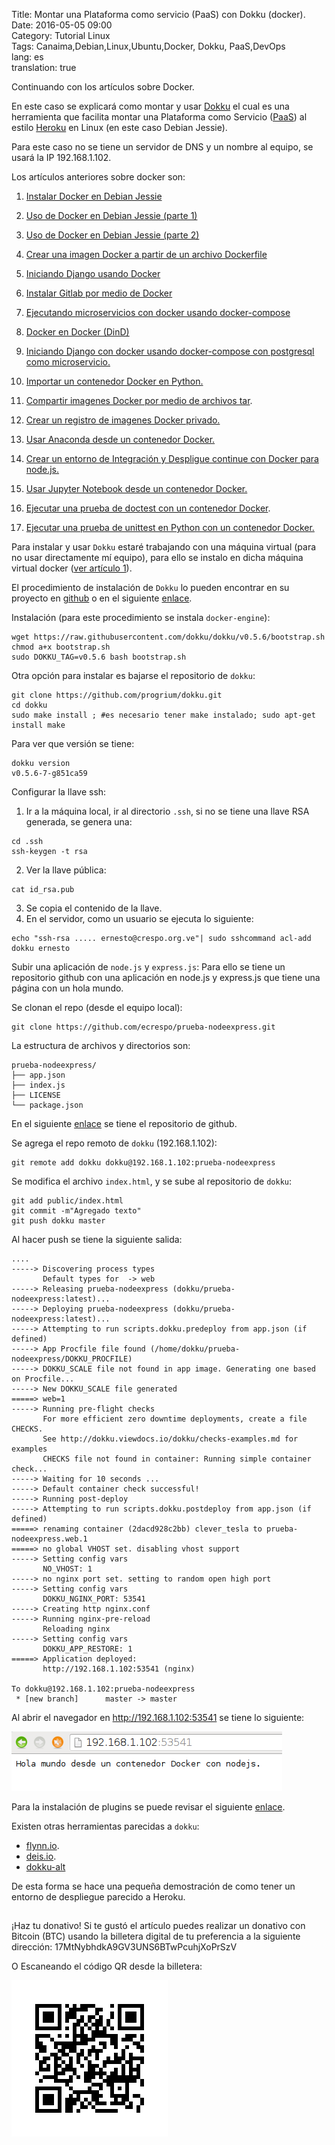 Title: Montar una Plataforma como servicio (PaaS) con Dokku (docker).  
Date: 2016-05-05 09:00  
Category: Tutorial Linux  
Tags: Canaima,Debian,Linux,Ubuntu,Docker, Dokku, PaaS,DevOps  
lang: es  
translation: true


Continuando con los artículos sobre Docker.

En este caso se explicará como montar y usar [Dokku](https://github.com/dokku/dokku) el cual es una herramienta que facilita montar una Plataforma como Servicio ([PaaS](https://es.wikipedia.org/wiki/Computaci%C3%B3n_en_la_nube#Plataforma_como_servicio)) al estilo [Heroku](https://www.heroku.com/) en Linux (en este caso Debian Jessie).

Para este caso no se tiene un servidor de DNS y un nombre al equipo, se usará la IP 192.168.1.102.

Los artículos anteriores sobre docker son:  
1. [Instalar Docker en Debian Jessie](https://www.seraph.to/instalar-docker-en-debian-jessie.html)  

2. [Uso de Docker en Debian Jessie (parte 1)](https://www.seraph.to/uso-de-docker-en-debian-jessie-parte-1.html)  

3. [Uso de Docker en Debian Jessie (parte 2)](https://www.seraph.to/uso-de-docker-en-debian-jessie-parte-2.html)  

4. [Crear una imagen Docker a partir de un archivo Dockerfile](https://www.seraph.to/crear-una-imagen-docker-a-partir-de-un-archivo-dockerfile.html)  

5. [Iniciando Django usando Docker](https://www.seraph.to/iniciando-django-usando-docker.html)  

6. [Instalar Gitlab por medio de Docker](https://www.seraph.to/instalar-gitlab-por-medio-de-docker.html)  

7. [Ejecutando microservicios con docker usando docker-compose](https://www.seraph.to/ejecutando-micros-servicios-con-docker-usando-docker-compose.html)  

8. [Docker en Docker (DinD)](https://www.seraph.to/docker-en-docker-dind.html)

9. [Iniciando Django con docker usando docker-compose con postgresql como microservicio.](https://www.seraph.to/iniciando-django-con-docker-usando-docker-compose-con-postgresql-como-microservicio.html)

10. [Importar un contenedor Docker en Python.](https://www.seraph.to/importar-un-contenedor-docker-en-python.html#importar-un-contenedor-docker-en-python) 

11. [Compartir imagenes Docker por medio de archivos tar](https://www.seraph.to/compartir-imagenes-docker-por-medio-de-archivos-tar.html#compartir-imagenes-docker-por-medio-de-archivos-tar).

12. [Crear un registro de imagenes Docker privado.](https://www.seraph.to/crear-un-registro-de-imagenes-docker-privado.html#crear-un-registro-de-imagenes-docker-privado)

13. [Usar Anaconda desde un contenedor Docker.](https://www.seraph.to/usar-anaconda-desde-un-contenedor-docker.html#usar-anaconda-desde-un-contenedor-docker)  

14. [Crear un entorno de Integración y Despligue continue con Docker para node.js.](https://www.seraph.to/crear-un-entorno-de-integracion-y-despligue-continue-con-docker-para-nodejs.html#crear-un-entorno-de-integracion-y-despligue-continue-con-docker-para-nodejs)  

15. [Usar Jupyter Notebook desde un contenedor Docker.](https://www.seraph.to/usar-jupyter-notebook-desde-un-contenedor-de-docker.html#usar-jupyter-notebook-desde-un-contenedor-de-docker)  

16. [Ejecutar una prueba de doctest con un contenedor Docker](https://www.seraph.to/ejecutar-una-prueba-de-doctest-con-un-contenedor-docker.html#ejecutar-una-prueba-de-doctest-con-un-contenedor-docker).

17. [Ejecutar una prueba de unittest en Python con un contenedor Docker.](https://www.seraph.to/ejecutar-una-prueba-de-unittest-en-python-con-un-contenedor-docker.html#ejecutar-una-prueba-de-unittest-en-python-con-un-contenedor-docker) 


Para instalar y usar `Dokku` estaré trabajando con una máquina virtual (para no usar directamente mí equipo), para ello se instalo en dicha máquina virtual docker ([ver artículo 1](http://blog.crespo.org.ve/2015/12/instalar-docker-en-debian-jessie.html)).

El procedimiento de instalación de `Dokku` lo pueden encontrar en su proyecto en [github](https://github.com/dokku/dokku) o en el siguiente [enlace](http://dokku.viewdocs.io/dokku/getting-started/advanced-installation/).

Instalación (para este procedimiento se instala `docker-engine`):
```
wget https://raw.githubusercontent.com/dokku/dokku/v0.5.6/bootstrap.sh
chmod a+x bootstrap.sh
sudo DOKKU_TAG=v0.5.6 bash bootstrap.sh
```
Otra opción para instalar es bajarse el repositorio de `dokku`:
```
git clone https://github.com/progrium/dokku.git
cd dokku
sudo make install ; #es necesario tener make instalado; sudo apt-get install make
```

Para ver que versión se tiene:
```
dokku version
v0.5.6-7-g851ca59
```

Configurar la llave ssh:  
1. Ir a la máquina local, ir al directorio `.ssh`, si no se tiene una llave RSA generada, se genera una:  
```
cd .ssh
ssh-keygen -t rsa
```  
2. Ver la llave pública:
```
cat id_rsa.pub
```  
3. Se copia el contenido de la llave.  
4. En el servidor, como un usuario se ejecuta lo siguiente:  
```
echo "ssh-rsa ..... ernesto@crespo.org.ve"| sudo sshcommand acl-add dokku ernesto
```

Subir una aplicación de `node.js` y `express.js`:
Para ello se tiene un repositorio github con una aplicación en node.js y express.js que tiene una página con un hola mundo.

Se clonan el repo (desde el equipo local):
```
git clone https://github.com/ecrespo/prueba-nodeexpress.git
```

La estructura de archivos y directorios son:
```
prueba-nodeexpress/
├── app.json
├── index.js
├── LICENSE
└── package.json
```

En el siguiente [enlace](https://github.com/ecrespo/prueba-nodeexpress) se tiene el repositorio de github.

Se agrega el repo remoto de `dokku` (192.168.1.102):
```
git remote add dokku dokku@192.168.1.102:prueba-nodeexpress
```
Se modifica el archivo `index.html`, y se sube al repositorio de `dokku`:
```
git add public/index.html 
git commit -m"Agregado texto" 
git push dokku master 
```
Al hacer push se tiene la siguiente salida:
```
....
-----> Discovering process types
       Default types for  -> web
-----> Releasing prueba-nodeexpress (dokku/prueba-nodeexpress:latest)...
-----> Deploying prueba-nodeexpress (dokku/prueba-nodeexpress:latest)...
-----> Attempting to run scripts.dokku.predeploy from app.json (if defined)
-----> App Procfile file found (/home/dokku/prueba-nodeexpress/DOKKU_PROCFILE)
-----> DOKKU_SCALE file not found in app image. Generating one based on Procfile...
-----> New DOKKU_SCALE file generated
=====> web=1
-----> Running pre-flight checks
       For more efficient zero downtime deployments, create a file CHECKS.
       See http://dokku.viewdocs.io/dokku/checks-examples.md for examples
       CHECKS file not found in container: Running simple container check...
-----> Waiting for 10 seconds ...
-----> Default container check successful!
-----> Running post-deploy
-----> Attempting to run scripts.dokku.postdeploy from app.json (if defined)
=====> renaming container (2dacd928c2bb) clever_tesla to prueba-nodeexpress.web.1
=====> no global VHOST set. disabling vhost support
-----> Setting config vars
       NO_VHOST: 1
-----> no nginx port set. setting to random open high port
-----> Setting config vars
       DOKKU_NGINX_PORT: 53541
-----> Creating http nginx.conf
-----> Running nginx-pre-reload
       Reloading nginx
-----> Setting config vars
       DOKKU_APP_RESTORE: 1
=====> Application deployed:
       http://192.168.1.102:53541 (nginx)

To dokku@192.168.1.102:prueba-nodeexpress
 * [new branch]      master -> master

```
Al abrir el navegador en http://192.168.1.102:53541 se tiene lo siguiente:


![](./images/montarunaplataformacomoserviciopaascondokkudocker-1.png)


Para la instalación de plugins se puede revisar el siguiente [enlace](http://dokku.viewdocs.io/dokku/community/plugins/).

Existen otras herramientas parecidas a `dokku`:

- [flynn.io](https://flynn.io/).  
- [deis.io](https://azure.microsoft.com/en-us/services/kubernetes-service/).  
- [dokku-alt](https://github.com/dokku-alt/dokku-alt)

De esta forma se hace una pequeña demostración de como tener un entorno de despliegue parecido a Heroku.



##  ##
¡Haz tu donativo!
Si te gustó el artículo puedes realizar un donativo con Bitcoin (BTC)
usando la billetera digital de tu preferencia a la siguiente
dirección: 17MtNybhdkA9GV3UNS6BTwPcuhjXoPrSzV

O Escaneando el código QR desde la billetera:

![17MtNybhdkA9GV3UNS6BTwPcuhjXoPrSzV](./images/17MtNybhdkA9GV3UNS6BTwPcuhjXoPrSzV.png)

